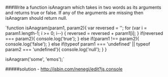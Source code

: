 ###Write a function isAnagram which takes in two words as its arguments and returns true or false. If any of the arguments are missing then isAnagram should return null.

`function isAnagram(param1, param2){
  var reversed = '';
  for (var i = param1.length-1; i >= 0; i--) {
    reversed = reversed + param1[i];
  }
    if(reversed === param2){
      console.log('true');
    }
    else if(param1 !== param2){
      console.log('false');
    }
    else if(typeof param1 === 'undefined' || typeof param2 === 'undefined'){
      console.log('null');
    }
}

isAnagram('some', 'emos');`

#####solution - http://jsbin.com/nenegi/edit?js,console
